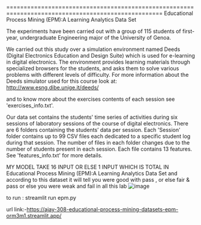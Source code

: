 ===================================================================================================
Educational Process Mining (EPM):A Learning Analytics Data Set


The experiments have been carried out with a group of 115 students of first-year, undergraduate Engineering major of the University of Genoa. 

We carried out this study over a simulation environment named Deeds (Digital Electronics Education and Design Suite) which is used for e-learning in digital electronics. The environment provides learning materials through specialized browsers for the students, and asks them to solve various problems with different levels of difficulty. For more information about the Deeds simulator used for this course look at: http://www.esng.dibe.unige.it/deeds/

and to know more about the exercises contents of each session see 'exercises_info.txt'. 

Our data set contains the students' time series of activities during six sessions of laboratory sessions of the course of digital electronics. There are 6 folders containing the students’ data per session. Each 'Session' folder contains up to 99 CSV files each dedicated to a specific student log during that session. The number of files in each folder changes due to the number of students present in each session. Each file contains 13 features. See 'features_info.txt' for more details.


MY MODEL TAKE 16 INPUT OR ELSE 1 INPUT WHICH IS TOTAL IN Educational Process Mining (EPM):A Learning Analytics Data Set and according to this dataset it will tell you were good with pass , or else fair & pass or else you were weak and fail in all this lab 
![image](https://github.com/Ajay-308/Educational-Process-Mining-datasets/assets/112794893/c6a1c8c5-b2a2-43bf-a605-69959641831e)



to run : streamlit run epm.py

url link:-https://ajay-308-educational-process-mining-datasets-epm-orm3m1.streamlit.app/


